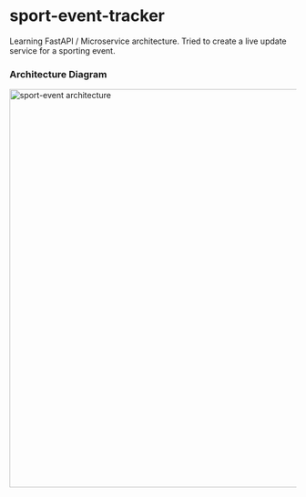 # sport-event-tracker
Learning FastAPI / Microservice architecture. Tried to create a live update service for a sporting event.

### Architecture Diagram
<img width="600" height="700" alt="sport-event architecture" src="https://github.com/user-attachments/assets/4503706e-0344-45cd-81a7-de774c51b14d" />

